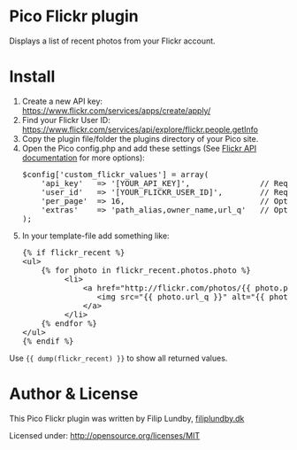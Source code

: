 # Pico Flickr plugin

Displays a list of recent photos from your Flickr account.


# Install

1. Create a new API key: https://www.flickr.com/services/apps/create/apply/
2. Find your Flickr User ID: https://www.flickr.com/services/api/explore/flickr.people.getInfo 
3. Copy the plugin file/folder the plugins directory of your Pico site.
4. Open the Pico config.php and add these settings (See [Flickr API documentation](https://www.flickr.com/services/api/flickr.photos.search.html) for more options):
   <pre>$config['custom_flickr_values'] = array(
       'api_key'   => '[YOUR_API_KEY]',               // Required
       'user_id'   => '[YOUR_FLICKR_USER_ID]',        // Required
       'per_page'  => 16,                             // Optional
       'extras'    => 'path_alias,owner_name,url_q'   // Optional
   );</pre>
5. In your template-file add something like:
   <pre>{% if flickr_recent %}
   &lt;ul&gt;
       {% for photo in flickr_recent.photos.photo %}
            &lt;li&gt;
                &lt;a href="http://flickr.com/photos/{{ photo.pathalias }}/{{ photo.id }}"&gt;
                   &lt;img src="{{ photo.url_q }}" alt="{{ photo.title }}" /&gt;
                &lt;/a&gt;
            &lt;/li&gt;
       {% endfor %}
   &lt;/ul&gt;
   {% endif %}</pre>

Use <code>{{ dump(flickr_recent) }}</code> to show all returned values.

    
# Author & License

This Pico Flickr plugin was written by Filip Lundby, [filiplundby.dk](http://filiplundby.dk)

Licensed under: http://opensource.org/licenses/MIT